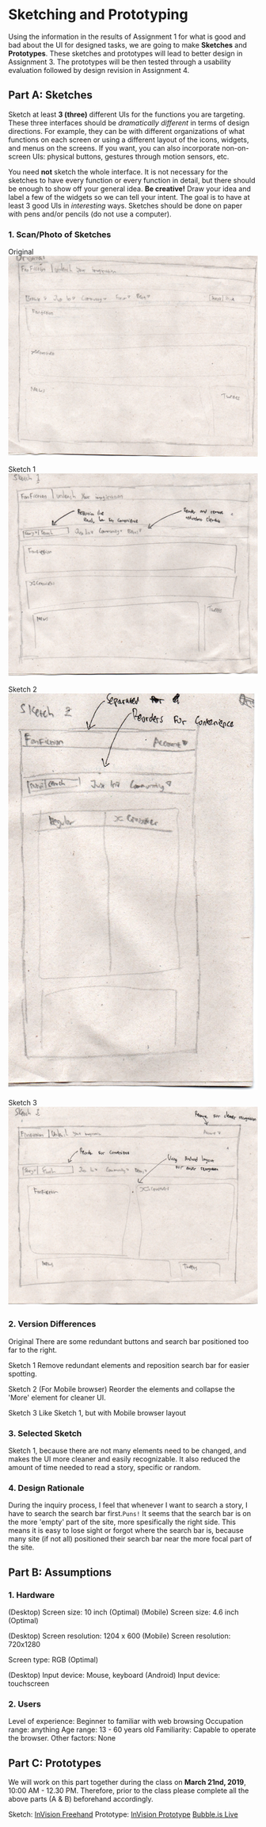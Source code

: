# Sketching and Prototyping
Using the information in the results of Assignment 1 for what is good and bad about the UI for designed tasks, we are going to make **Sketches** and **Prototypes**. These sketches and prototypes will lead to better design in Assignment 3. The prototypes will be then tested through a usability evaluation followed by design revision in Assignment 4.

## Part A: Sketches
Sketch at least **3 (three)** different UIs for the functions you are targeting. These three interfaces should be _dramatically different_ in terms of design directions. For example, they can be with different organizations of what functions on each screen or using a different layout of the icons, widgets, and menus on the screens. If you want, you can also incorporate non-on-screen UIs: physical buttons, gestures through motion sensors, etc.

You need **not** sketch the whole interface. It is not necessary for the sketches to have every function or every function in detail, but there should be enough to show off your general idea. **Be creative!** Draw your idea and label a few of the widgets so we can tell your intent. The goal is to have at least 3 good UIs in *interesting* ways. Sketches should be done on paper with pens and/or pencils (do not use a computer).

### 1. Scan/Photo of Sketches

Original
![Original Sketch](https://github.com/hci-a-if-its-2019/assignment-2-ramdan0cool/blob/master/Images/Original.jpg)

Sketch 1
![Original Sketch](https://github.com/hci-a-if-its-2019/assignment-2-ramdan0cool/blob/master/Images/Sketch1.jpg)

Sketch 2
![Original Sketch](https://github.com/hci-a-if-its-2019/assignment-2-ramdan0cool/blob/master/Images/Sketch2.jpg)

Sketch 3
![Original Sketch](https://github.com/hci-a-if-its-2019/assignment-2-ramdan0cool/blob/master/Images/Sketch3.jpg)

### 2. Version Differences

Original
There are some redundant buttons and search bar positioned too far to the right.

Sketch 1
Remove redundant elements and reposition search bar for easier spotting.

Sketch 2
(For Mobile browser) Reorder the elements and collapse the 'More' element for cleaner UI.

Sketch 3
Like Sketch 1, but with Mobile browser layout

### 3. Selected Sketch

Sketch 1, because there are not many elements need to be changed, and makes the UI more cleaner and easily recognizable. It also reduced the amount of time needed to read a story, specific or random.

### 4. Design Rationale

During the inquiry process, I feel that whenever I want to search a story, I have to search the search bar first.```Puns!```
It seems that the search bar is on the more 'empty' part of the site, more spesifically the right side. This means it is easy to lose sight or forgot where the search bar is, because many site (if not all) positioned their search bar near the more focal part of the site.

## Part B: Assumptions
### 1. Hardware

(Desktop) Screen size: 10 inch (Optimal)
(Mobile) Screen size: 4.6 inch (Optimal)

(Desktop) Screen resolution: 1204 x 600
(Mobile) Screen resolution: 720x1280

Screen type: RGB (Optimal)

(Desktop) Input device: Mouse, keyboard
(Android) Input device: touchscreen


### 2. Users

Level of experience: Beginner to familiar with web browsing
Occupation range: anything
Age range: 13 - 60 years old
Familiarity: Capable to operate the browser.
Other factors: None

## Part C: Prototypes
We will work on this part together during the class on **March 21nd, 2019**, 10:00 AM - 12.30 PM. Therefore, prior to the class please complete all the above parts (A & B) beforehand accordingly.

Sketch: [InVision Freehand](https://projects.invisionapp.com/freehand/document/nxT85IjlM)
Prototype: [InVision Prototype](https://invis.io/3QR8W1GAK5M#/354827443_HCI-Screen1) [Bubble.is Live](https://fanfictionet.bubbleapps.io)
